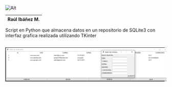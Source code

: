 ![Alt](favicon.ico)  

|Raúl Ibáñez M.|
|-------------------------|

Script en Python que almacena datos en un repositorio de SQLite3 con interfaz grafica realizada utilizando TKinter

![captura](Captura.jpg)
----
